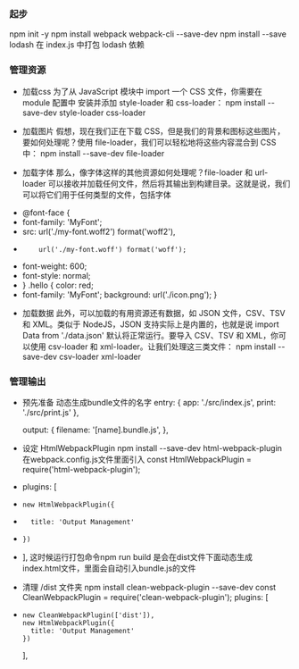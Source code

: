 ### 起步
npm init -y
npm install webpack webpack-cli --save-dev
npm install --save lodash
在 index.js 中打包 lodash 依赖

### 管理资源

- 加载css
为了从 JavaScript 模块中 import 一个 CSS 文件，你需要在 module 配置中 安装并添加 style-loader 和 css-loader：
npm install --save-dev style-loader css-loader

- 加载图片
假想，现在我们正在下载 CSS，但是我们的背景和图标这些图片，要如何处理呢？使用 file-loader，我们可以轻松地将这些内容混合到 CSS 中：
npm install --save-dev file-loader

- 加载字体
那么，像字体这样的其他资源如何处理呢？file-loader 和 url-loader 可以接收并加载任何文件，然后将其输出到构建目录。这就是说，我们可以将它们用于任何类型的文件，包括字体
+ @font-face {
+   font-family: 'MyFont';
+   src:  url('./my-font.woff2') format('woff2'),
+         url('./my-font.woff') format('woff');
+   font-weight: 600;
+   font-style: normal;
+ }
  .hello {
    color: red;
+   font-family: 'MyFont';
    background: url('./icon.png');
  }
 
 - 加载数据
  此外，可以加载的有用资源还有数据，如 JSON 文件，CSV、TSV 和 XML。类似于 NodeJS，JSON 支持实际上是内置的，也就是说 import Data from './data.json' 默认将正常运行。要导入 CSV、TSV 和 XML，你可以使用 csv-loader 和 xml-loader。让我们处理这三类文件：
npm install --save-dev csv-loader xml-loader

### 管理输出
- 预先准备 
动态生成bundle文件的名字
entry: {
        app: './src/index.js',
        print: './src/print.js'
    },
    
    output: {
        filename: '[name].bundle.js',
    },

- 设定 HtmlWebpackPlugin
npm install --save-dev html-webpack-plugin
在webpack.config.js文件里面引入
const HtmlWebpackPlugin = require('html-webpack-plugin');
+   plugins: [
+     new HtmlWebpackPlugin({
+       title: 'Output Management'
+     })
+   ],
这时候运行打包命令npm run build 是会在dist文件下面动态生成index.html文件，里面会自动引入bundle.js的文件

- 清理 /dist 文件夹
npm install clean-webpack-plugin --save-dev
const CleanWebpackPlugin = require('clean-webpack-plugin');
  plugins: [
+     new CleanWebpackPlugin(['dist']),
      new HtmlWebpackPlugin({
        title: 'Output Management'
      })
    ],


